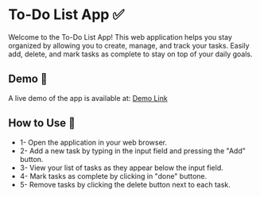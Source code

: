 # To-Do List App ✅

Welcome to the To-Do List App! This web application helps you stay organized by allowing you to create, manage, and track your tasks. Easily add, delete, and mark tasks as complete to stay on top of your daily goals.

## Demo 🎥
A live demo of the app is available at: [Demo Link](https://ayoub-ahnaou.github.io/to-do-list-app/)

## How to Use 🚀
* 1- Open the application in your web browser.
* 2- Add a new task by typing in the input field and pressing the "Add" button.
* 3- View your list of tasks as they appear below the input field.
* 4- Mark tasks as complete by clicking in "done" buttone.
* 5- Remove tasks by clicking the delete button next to each task.